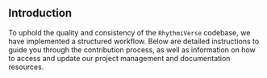 ## Introduction 

To uphold the quality and consistency of the `RhythmiVerse` codebase, we have implemented a structured workflow. Below are detailed instructions to guide you through the contribution process, as well as information on how to access and update our project management and documentation resources.
